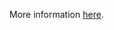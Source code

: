 More information [here](https://docs.prismacloud.io/en/enterprise-edition/policy-reference/aws-policies/aws-networking-policies/networking-4).
